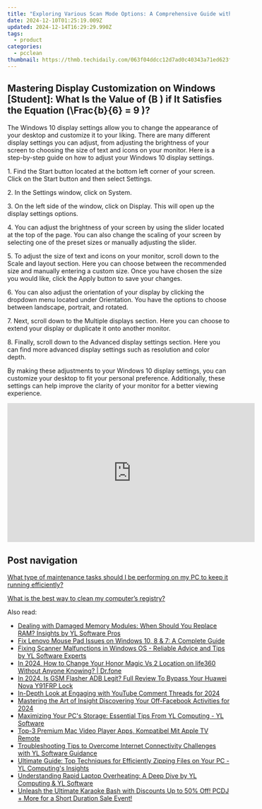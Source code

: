 ```yaml
---
title: "Exploring Various Scan Mode Options: A Comprehensive Guide with YL Computing"
date: 2024-12-10T01:25:19.009Z
updated: 2024-12-14T16:29:29.990Z
tags:
  - product
categories:
  - pcclean
thumbnail: https://thmb.techidaily.com/063f04ddcc12d7ad0c40343a71ed623fbddb1ebfb8c3b581a5d414d7d362a54b.jpg
---
```


## Mastering Display Customization on Windows [Student]: What Is the Value of \(B \) if It Satisfies the Equation \(\Frac{b}{6} = 9 \)?

The Windows 10 display settings allow you to change the appearance of your desktop and customize it to your liking. There are many different display settings you can adjust, from adjusting the brightness of your screen to choosing the size of text and icons on your monitor. Here is a step-by-step guide on how to adjust your Windows 10 display settings. 

1\. Find the Start button located at the bottom left corner of your screen. Click on the Start button and then select Settings.

2\. In the Settings window, click on System.

3\. On the left side of the window, click on Display. This will open up the display settings options. 

4\. You can adjust the brightness of your screen by using the slider located at the top of the page. You can also change the scaling of your screen by selecting one of the preset sizes or manually adjusting the slider.

5\. To adjust the size of text and icons on your monitor, scroll down to the Scale and layout section. Here you can choose between the recommended size and manually entering a custom size. Once you have chosen the size you would like, click the Apply button to save your changes.

6\. You can also adjust the orientation of your display by clicking the dropdown menu located under Orientation. You have the options to choose between landscape, portrait, and rotated.

7\. Next, scroll down to the Multiple displays section. Here you can choose to extend your display or duplicate it onto another monitor.

8\. Finally, scroll down to the Advanced display settings section. Here you can find more advanced display settings such as resolution and color depth. 

By making these adjustments to your Windows 10 display settings, you can customize your desktop to fit your personal preference. Additionally, these settings can help improve the clarity of your monitor for a better viewing experience.

<!-- affiliate ads begin -->
<iframe width="560" height="315" src="https://www.youtube.com/embed/UoBCgLTmznE?si=MXXiGsd2qpd_DrzE" title="YouTube video player" frameborder="0" allow="accelerometer; autoplay; clipboard-write; encrypted-media; gyroscope; picture-in-picture; web-share" referrerpolicy="strict-origin-when-cross-origin" allowfullscreen></iframe>
<!-- affiliate ads end -->

## Post navigation

[What type of maintenance tasks should I be performing on my PC to keep it running efficiently?](https://tools.techidaily.com/pcclean/products/)

[What is the best way to clean my computer’s registry?](https://tools.techidaily.com/pcclean/products/)

<ins class="adsbygoogle"
     style="display:block"
     data-ad-format="autorelaxed"
     data-ad-client="ca-pub-7571918770474297"
     data-ad-slot="1223367746"></ins>

<ins class="adsbygoogle"
     style="display:block"
     data-ad-client="ca-pub-7571918770474297"
     data-ad-slot="8358498916"
     data-ad-format="auto"
     data-full-width-responsive="true"></ins>

<span class="atpl-alsoreadstyle">Also read:</span>
<div><ul>
<li><a href="https://win-tips.techidaily.com/dealing-with-damaged-memory-modules-when-should-you-replace-ram-insights-by-yl-software-pros/"><u>Dealing with Damaged Memory Modules: When Should You Replace RAM? Insights by YL Software Pros</u></a></li>
<li><a href="https://common-error.techidaily.com/fix-lenovo-mouse-pad-issues-on-windows-10-8-and-7-a-complete-guide/"><u>Fix Lenovo Mouse Pad Issues on Windows 10, 8 & 7: A Complete Guide</u></a></li>
<li><a href="https://win-updates.techidaily.com/fixing-scanner-malfunctions-in-windows-os-reliable-advice-and-tips-by-yl-software-experts/"><u>Fixing Scanner Malfunctions in Windows OS - Reliable Advice and Tips by YL Software Experts</u></a></li>
<li><a href="https://location-social.techidaily.com/in-2024-how-to-change-your-honor-magic-vs-2-location-on-life360-without-anyone-knowing-drfone-by-drfone-virtual-android/"><u>In 2024, How to Change Your Honor Magic Vs 2 Location on life360 Without Anyone Knowing? | Dr.fone</u></a></li>
<li><a href="https://android-frp.techidaily.com/in-2024-is-gsm-flasher-adb-legit-full-review-to-bypass-your-huawei-nova-y91frp-lock-by-drfone-android/"><u>In 2024, Is GSM Flasher ADB Legit? Full Review To Bypass Your Huawei Nova Y91FRP Lock</u></a></li>
<li><a href="https://vp-tips.techidaily.com/in-depth-look-at-engaging-with-youtube-comment-threads-for-2024/"><u>In-Depth Look at Engaging with YouTube Comment Threads for 2024</u></a></li>
<li><a href="https://fox-info.techidaily.com/mastering-the-art-of-insight-discovering-your-off-facebook-activities-for-2024/"><u>Mastering the Art of Insight Discovering Your Off-Facebook Activities for 2024</u></a></li>
<li><a href="https://win-updates.techidaily.com/maximizing-your-pcs-storage-essential-tips-from-yl-computing-yl-software/"><u>Maximizing Your PC's Storage: Essential Tips From YL Computing - YL Software</u></a></li>
<li><a href="https://some-approaches.techidaily.com/top-3-premium-mac-video-player-apps-kompatibel-mit-apple-tv-remote/"><u>Top-3 Premium Mac Video Player Apps, Kompatibel Mit Apple TV Remote</u></a></li>
<li><a href="https://win-updates.techidaily.com/troubleshooting-tips-to-overcome-internet-connectivity-challenges-with-yl-software-guidance/"><u>Troubleshooting Tips to Overcome Internet Connectivity Challenges with YL Software Guidance</u></a></li>
<li><a href="https://win-updates.techidaily.com/ultimate-guide-top-techniques-for-efficiently-zipping-files-on-your-pc-yl-computings-insights/"><u>Ultimate Guide: Top Techniques for Efficiently Zipping Files on Your PC - YL Computing's Insights</u></a></li>
<li><a href="https://win-updates.techidaily.com/understanding-rapid-laptop-overheating-a-deep-dive-by-yl-computing-and-yl-software/"><u>Understanding Rapid Laptop Overheating: A Deep Dive by YL Computing & YL Software</u></a></li>
<li><a href="https://win-updates.techidaily.com/unleash-the-ultimate-karaoke-bash-with-discounts-up-to-50-off-pcdj-plus-more-for-a-short-duration-sale-event/"><u>Unleash the Ultimate Karaoke Bash with Discounts Up to 50% Off! PCDJ + More for a Short Duration Sale Event!</u></a></li>
</ul></div>

